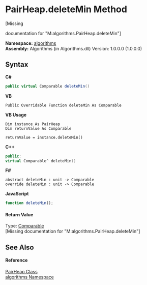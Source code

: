 # PairHeap.deleteMin Method 
 

\[Missing <summary> documentation for "M:algorithms.PairHeap.deleteMin"\]

**Namespace:**&nbsp;<a href="82f88b43-fdc9-bc99-9558-75fce96d448f">algorithms</a><br />**Assembly:**&nbsp;Algorithms (in Algorithms.dll) Version: 1.0.0.0 (1.0.0.0)

## Syntax

**C#**<br />
``` C#
public virtual Comparable deleteMin()
```

**VB**<br />
``` VB
Public Overridable Function deleteMin As Comparable
```

**VB Usage**<br />
``` VB Usage
Dim instance As PairHeap
Dim returnValue As Comparable

returnValue = instance.deleteMin()
```

**C++**<br />
``` C++
public:
virtual Comparable^ deleteMin()
```

**F#**<br />
``` F#
abstract deleteMin : unit -> Comparable 
override deleteMin : unit -> Comparable 
```

**JavaScript**<br />
``` JavaScript
function deleteMin();
```


#### Return Value
Type: <a href="6dcffa06-805a-b637-3ea2-da53324cd88f">Comparable</a><br />\[Missing <returns> documentation for "M:algorithms.PairHeap.deleteMin"\]

## See Also


#### Reference
<a href="3d1ac483-a78f-3e02-02ce-20f94c17ccd5">PairHeap Class</a><br /><a href="82f88b43-fdc9-bc99-9558-75fce96d448f">algorithms Namespace</a><br />